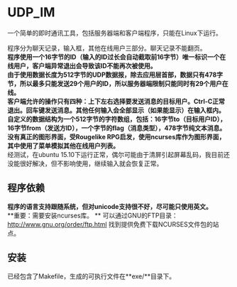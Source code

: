 # UDP_IM
一个简单的即时通讯工具，包括服务器端和客户端程序，只能在Linux下运行。

程序分为聊天记录，输入框，其他在线用户三部分。聊天记录不能翻页。<br />
**程序使用一个16字节的ID（输入的ID过长会自动截取前16字节）唯一标识一个在线用户，客户端异常退出会导致该ID不能再次被使用。**<br />
**由于使用数据长度为512字节的UDP数据报，除去应用层首部，数据只有478字节，所以最多只能发送29个用户的ID，所以服务器端限制只能同时有29个用户在线。**<br />
**客户端允许的操作只有四种：上下左右选择要发送消息的目标用户。Ctrl-C正常退出。回车键发送消息。其他任何输入会全部显示（如果能显示）在输入框内。**<br />
**自定义的数据结构为一个512字节的字符数组，包括：16字节to（目标用户ID），16字节from（发送方ID），一个字节的flag（消息类型），478字节纯文本消息。**<br />
**没有真正的图形界面，受Rougelike RPG启发，使用ncurses库作为图形界面，其中使用了菜单模拟其他在线用户列表。**<br />
经测试，在ubuntu 15.10下运行正常，偶尔可能由于清屏引起屏幕乱码，我目前还没能很好解决，但不影响使用，继续输入就会恢复正常。

程序依赖
---
**程序的语言支持跟随系统，但对unicode支持很不好，尽可能只使用英文。**<br />
**重要：需要安装ncurses库。 ** 可以通过GNU的FTP目录：http://www.gnu.org/order/ftp.html 找到提供免费下载NCURSES文件包的站点。

安装
---
已经包含了Makefile，生成的可执行文件在**exe/**目录下。
